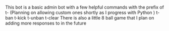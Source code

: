 This bot is a basic admin bot with a few helpful commands with the prefix of t- (Planning on allowing custom ones shortly as I progress with Python )
t-ban
t-kick
t-unban
t-clear
There is also a little 8 ball game that I plan on adding more responses to in the future

